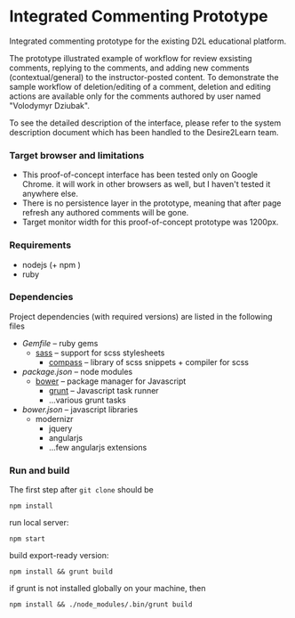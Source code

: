Integrated Commenting Prototype
=================

Integrated commenting prototype for the existing D2L educational platform. 

The prototype illustrated example of workflow for review exsisting comments, replying to the comments, and adding new comments (contextual/general) to the instructor-posted content. To demonstrate the sample workflow of deletion/editing of a comment, deletion and editing actions are available only for the comments authored by user named "Volodymyr  Dziubak".

To see the detailed description of the interface, please refer to the system description document which has been handled to the Desire2Learn team.

### Target browser and limitations
* This proof-of-concept interface has been tested only on Google Chrome. it will work in other browsers as well, but I haven't tested it anywhere else. 
* There is no persistence layer in the prototype, meaning that after page refresh any authored comments will be gone.
* Target monitor width for this proof-of-concept prototype was 1200px.

### Requirements
 * nodejs (+ npm )
 * ruby

### Dependencies
Project dependencies (with required versions) are listed in the following files

* *Gemfile* – ruby gems
  * [sass](http://sass-lang.com/) – support for scss stylesheets
    * [compass](http://compass-style.org/) – library of scss snippets + compiler for scss
* *package.json* – node modules
  * [bower](http://bower.io/) – package manager for Javascript
    * [grunt](http://gruntjs.com/) – Javascript task runner
    * ...various grunt tasks
* *bower.json* – javascript libraries
  * modernizr
    * jquery
    * angularjs
    * ...few angularjs extensions

### Run and build
The first step after ` git clone ` should be
```
npm install
```

run local server:
```
npm start
```

build export-ready version:
```
npm install && grunt build
```

if grunt is not installed globally on your machine, then
```
npm install && ./node_modules/.bin/grunt build
```
